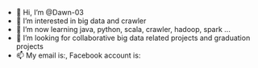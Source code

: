 - 👋 Hi, I’m @Dawn-03
- 👀 I’m interested in big data and crawler
- 🌱 I’m now learning java, python, scala, crawler, hadoop, spark ...
- 💞️ I’m looking for collaborative big data related projects and graduation projects
- 📫 My email is:, Facebook account is:

<!---
Dawn-03/Dawn-03 is a ✨ special ✨ repository because its `README.md` (this file) appears on your GitHub profile.
You can click the Preview link to take a look at your changes.
--->
